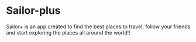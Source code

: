 # Sailor-plus
Sailor+ is an app created to find the best places to travel, follow your friends and start exploring the places all around the world!!
